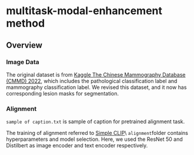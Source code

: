 # multitask-modal-enhancement method
## Overview

### Image Data
The original dataset is from [Kaggle The Chinese Mammography Database (CMMD) 2022](https://www.kaggle.com/datasets/tommyngx/cmmd2022), which includes the pathological classification label and mammography classification label. 
We revised this dataset, and it now has corresponding lesion masks for segmentation.

### Alignment

```sample of caption.txt``` is sample of caption for pretrained alignment task.

The training of alignment referred to [Simple CLIP](https://github.com/moein-shariatnia/OpenAI-CLIP?tab=readme-ov-file)\\ 
```alignment```folder contains hyperparameters and model selection.
Here, we used the ResNet 50 and Distilbert as image encoder and text encoder respectively.


